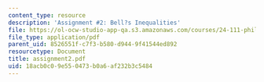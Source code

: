 ```yaml
---
content_type: resource
description: 'Assignment #2: Bell?s Inequalities'
file: https://ol-ocw-studio-app-qa.s3.amazonaws.com/courses/24-111-philosophy-of-quantum-mechanics-spring-2005/18acb0c09e550473b0a6af232b3c5484_assignment2.pdf
file_type: application/pdf
parent_uid: 8526551f-c7f3-b580-d944-9f41544ed892
resourcetype: Document
title: assignment2.pdf
uid: 18acb0c0-9e55-0473-b0a6-af232b3c5484
---
```

